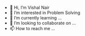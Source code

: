- 👋 Hi, I’m Vishal Nair
- 👀 I’m interested in Problem Solving
- 🌱 I’m currently learning ...
- 💞️ I’m looking to collaborate on ...
- 📫 How to reach me ...

<!---
VishalNair17/VishalNair17 is a ✨ special ✨ repository because its `README.md` (this file) appears on your GitHub profile.
You can click the Preview link to take a look at your changes.
--->
